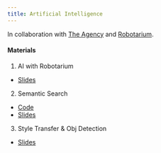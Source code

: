 ```yaml
---
title: Artificial Intelligence
---
```


In collaboration with [The Agency](https://gtagency.github.io/) and [Robotarium](http://www.robotics.gatech.edu/robotarium).

#### Materials
1. AI with Robotarium
  * [Slides](https://docs.google.com/presentation/d/1Q3HmWNytIb6bEOCkIkuHsm1I2YZX9kYh9DqIPuhxr7Q/edit?usp=sharing)
2. Semantic Search
  * [Code](https://colab.research.google.com/drive/1s4l6hQUUHpLTYLfmaliqqZipbCCQizEN )
  * [Slides](https://docs.google.com/presentation/d/1CPGRQOXTcbThRBSN0gdTzl3UWDWLFTFpr4blSbOxZHk)
3. Style Transfer & Obj Detection
  * [Slides](https://docs.google.com/presentation/d/1EmvChisrXIHzhVGoKmPGQLYhbgtK5upLgWYPprpBHXE)